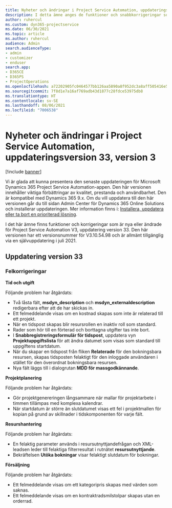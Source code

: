 ```yaml
---
title: Nyheter och ändringar i Project Service Automation, uppdateringsversion 33, version 3
description: I detta ämne anges de funktioner och snabbkorrigeringar som finns tillgängliga i Project Service Automation, uppdateringsversion 33, V3.
author: ruhercul
ms.custom: dyn365-projectservice
ms.date: 06/30/2021
ms.topic: article
ms.author: ruhercul
audience: Admin
search.audienceType:
- admin
- customizer
- enduser
search.app:
- D365CE
- D365PS
- ProjectOperations
ms.openlocfilehash: a72202905fc0464577bb126aa5890a8f952dc3a8aff505416e535b42b53df7db
ms.sourcegitcommit: 7f8d1e7a16af769adb43d1877c28fdce53975db8
ms.translationtype: HT
ms.contentlocale: sv-SE
ms.lasthandoff: 08/06/2021
ms.locfileid: "7006538"
---
```

# <a name="whats-new-or-changed-in-project-service-automation-update-release-33-v3"></a>Nyheter och ändringar i Project Service Automation, uppdateringsversion 33, version 3

[!include [banner](../includes/psa-now-project-operations.md)]

Vi är glada att kunna presentera den senaste uppdateringen för Microsoft Dynamics 365 Project Service Automation-appen. Den här versionen innehåller viktiga förbättringar av kvalitet, prestanda och användbarhet. Den är kompatibel med Dynamics 365 9.x. Om du vill uppdatera till den här versionen går du till sidan Admin Center för Dynamics 365 Online Solutions och installerar uppdateringen. Mer information finns i: [Installera, uppdatera eller ta bort en prioriterad lösning](/power-platform/admin/install-remove-preferred-solution).

I det här ämne finns funktioner och korrigeringar som är nya eller ändrade för Project Service Automation V3, uppdatering version 33. Den här versionen har ett versionsnummer för V3.10.54.98 och är allmänt tillgänglig via en självuppdatering i juli 2021.

## <a name="update-release-33"></a>Uppdatering version 33

### <a name="bug-fixes"></a>Felkorrigeringar

**Tid och utgift**

Följande problem har åtgärdats:

- Två låsta fält, **msdyn_description** och **msdyn_externaldescription** redigerbara efter att de har skickas in.
- Ett felmeddelande visas om en kostnad skapas som inte är relaterad till ett projekt.
- När en tidspost skapas blir resursrollen en inaktiv roll som standard.
- Rader som hör till en förterad och borttagna utgifter tas inte bort.
- I **Snabbregistreringsformulär för tidspost**, uppdatera vyn **Projektuppgiftslista** för att ändra datumet som visas som standard till uppgiftens startdatum.
- När du skapar en tidspost från fliken **Relaterade** för den bokningsbara resursen, skapas tidsposten felaktigt för den inloggade användaren i stället för den överordnat bokningsbara resursen.
- Nya fält läggs till i dialogrutan **MDD för massgodkännande**.

**Projektplanering**

Följande problem har åtgärdats:
- Gör projektgenereringen långsammare när mallar för projektarbete i timmen tillämpas med komplexa kalendrar.
- När startdatum är större än slutdatumet visas ett fel i projektmallen för kopian på grund av skillnader i tidskomponenten för varje fält.

**Resurshantering**

Följande problem har åtgärdats:
- En felaktig parameter används i resursutnyttjandefrågan och XML-leadsen leder till felaktiga filterresultat i rutnätet **resursutnyttjande**.
- Bekräftelsen **Utöka bokningar** visar felaktigt slutdatum för bokningar.

**Försäljning**

Följande problem har åtgärdats:
- Ett felmeddelande visas om ett kategoripris skapas med värden som saknas.
- Ett felmeddelande visas om en kontraktradsmilstolpar skapas utan en orderrad.
